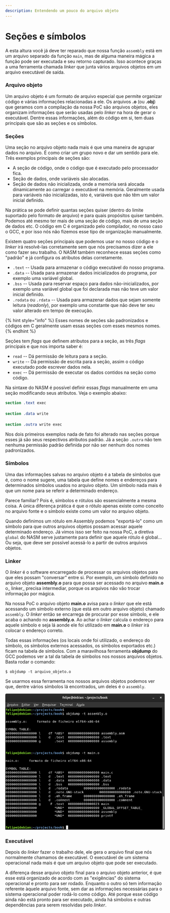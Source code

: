 ```yaml
---
description: Entendendo um pouco do arquivo objeto
---
```


# Seções e símbolos

A esta altura você já deve ter reparado que nossa função `assembly` está em um arquivo separado da função `main`, mas de alguma maneira mágica a função pode ser executada e seu retorno capturado. Isso acontece graças a uma ferramenta chamada _linker_ que junta vários arquivos objetos em um arquivo executável de saída.

### Arquivo objeto

Um arquivo objeto é um formato de arquivo especial que permite organizar código e várias informações relacionadas a ele. Os arquivos **.o** (ou **.obj**) que geramos com a compilação da nossa PoC são arquivos objetos, eles organizam informações que serão usadas pelo _linker_ na hora de gerar o executável. Dentre essas informações, além do código em si, tem duas principais que são as seções e os símbolos.

### Seções

Uma seção no arquivo objeto nada mais é que uma maneira de agrupar dados no arquivo. É como criar um grupo novo e dar um sentido para ele. Três exemplos principais de seções são:

* A seção de código, onde o código que é executado pelo processador fica.
* Seção de dados, onde variáveis são alocadas.
* Seção de dados não inicializada, onde a memória será alocada dinamicamente ao carregar o executável na memória. Geralmente usada para variáveis não inicializadas, isto é, variáveis que não têm um valor inicial definido.

Na prática se pode definir quantas seções quiser (dentro do limite suportado pelo formato de arquivo) e para quais propósitos quiser também. Podemos até mesmo ter mais de uma seção de código, mais de uma seção de dados etc. O código em C é organizado pelo compilador, no nosso caso o GCC, e por isso nós não fizemos esse tipo de organização manualmente.

Existem quatro seções principais que podemos usar no nosso código e o _linker_ irá resolvê-las corretamente sem que nós precisamos dizer a ele como fazer seu trabalho. O NASM também reconhece essas seções como "padrão" e já configura os atributos delas corretamente.

* `.text` -- Usada para armazenar o código executável do nosso programa.
* `.data` -- Usada para armazenar dados inicializados do programa, por exemplo uma variável global.
* `.bss` -- Usada para reservar espaço para dados não-inicializados, por exemplo uma variável global que foi declarada mas não teve um valor inicial definido.
* `.rodata` ou `.rdata` -- Usada para armazenar dados que sejam somente leitura (_readonly_), por exemplo uma constante que não deve ter seu valor alterado em tempo de execução.

{% hint style="info" %}
Esses nomes de seções são padronizados e códigos em C geralmente usam essas seções com esses mesmos nomes.
{% endhint %}

Seções tem _flags_ que definem atributos para a seção, as três _flags_ principais e que nos importa saber é:

* `read` -- Dá permissão de leitura para a seção.
* `write` -- Dá permissão de escrita para a seção, assim o código executado pode escrever dados nela.
* `exec` -- Dá permissão de executar os dados contidos na seção como código.

Na sintaxe do NASM é possível definir essas _flags_ manualmente em uma seção modificando seus atributos. Veja o exemplo abaixo:

```nasm
section .text exec

section .data write

section .outra write exec
```

Nos dois primeiros exemplos nada de fato foi alterado nas seções porque esses já são seus respectivos atributos padrão. Já a seção `.outra` não tem nenhuma permissão padrão definida por não ser nenhum dos nomes padronizados.

### Símbolos

Uma das informações salvas no arquivo objeto é a tabela de símbolos que é, como o nome sugere, uma tabela que define nomes e endereços para determinados símbolos usados no arquivo objeto. Um símbolo nada mais é que um nome para se referir a determinado endereço.

Parece familiar? Pois é, símbolos e rótulos são essencialmente a mesma coisa. A única diferença prática é que o rótulo apenas existe como conceito no arquivo fonte e o símbolo existe como um valor no arquivo objeto.

Quando definimos um rótulo em Assembly podemos "exportá-lo" como um símbolo para que outros arquivos objetos possam acessar aquele determinado endereço. Já vimos isso ser feito na nossa PoC, a diretiva `global` do NASM serve justamente para definir que aquele rótulo é global... Ou seja, que deve ser possível acessá-lo a partir de outros arquivos objetos.

### Linker

O _linker_ é o software encarregado de processar os arquivos objetos para que eles possam "conversar" entre si. Por exemplo, um símbolo definido no arquivo objeto **assembly.o** para que possa ser acessado no arquivo **main.o** o_ linker_ precisa intermediar, porque os arquivos não vão trocar informação por mágica.

Na nossa PoC o arquivo objeto **main.o** avisa para o _linker_ que ele está acessando um símbolo externo (que está em outro arquivo objeto) chamado `assembly`. O _linker_ então se encarrega de procurar por esse símbolo, e ele acaba o achando no **assembly.o**. Ao achar o _linker_ calcula o endereço para aquele símbolo e seja lá aonde ele foi utilizado em **main.o** o _linker_ irá colocar o endereço correto.

Todas essas informações (os locais onde foi utilizado, o endereço do símbolo, os símbolos externos acessados, os símbolos exportados etc.) ficam na tabela de símbolos. Com a maravilhosa ferramenta **objdump** do GCC podemos ver a tal da tabela de símbolos nos nossos arquivos objetos. Basta rodar o comando:

```
$ objdump -t arquivo_objeto.o
```

Se usarmos essa ferramenta nos nossos arquivos objetos podemos ver que, dentre vários símbolos lá encontrados, um deles é o `assembly`.

![](<../.gitbook/assets/Captura de tela de 2019-07-23 21-43-00.png>)

### Executável

Depois do _linker_ fazer o trabalho dele, ele gera o arquivo final que nós normalmente chamamos de executável. O executável de um sistema operacional nada mais é que um arquivo objeto que pode ser executado.

A diferença desse arquivo objeto final para o arquivo objeto anterior, é que esse está organizado de acordo com as "exigências" do sistema operacional e pronto para ser rodado. Enquanto o outro só tem informação referente àquele arquivo fonte, sem dar as informações necessárias para o sistema operacional poder rodá-lo como código. Até porque esse código ainda não está pronto para ser executado, ainda há símbolos e outras dependências para serem resolvidas pelo _linker_.
